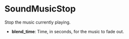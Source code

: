# SoundMusicStop

Stop the music currently playing.

-   **blend\_time**: Time, in seconds, for the music to fade out.

